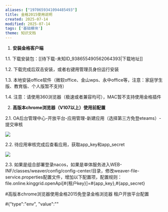 ```yaml
---
aliases: ["1970659341094485493"]
title: 金格2015使用说明
created: 2025-07-14
modified: 2025-07-14
tags: ['基础模块']
theme: 知识文档
---
```


1. **安装金格客户端**

1.1. 下载安装包：[[待下载-未知ID_938655490562064393|下载地址]]

1.2. 下载完成后双击安装，或者右键用管理员身份运行安装

1.3. 本地安装office软件（微软office、金山wps、永中office等，注意：家庭学生版、教育版、个人版暂不支持）

1.4. 注意：请使用360浏览器（极速或者兼容均可），MAC暂不支持使用金格插件

2. **高版本chrome浏览器（V107以上）使用前配置**

2.1. OA后台管理中心-开放平台-应用管理-新建应用（选择第三方免登eteams）-提交审核

![](https://myhelpdoc.oss-cn-heyuan.aliyuncs.com/mdimages/fccff23c3fc129a2b5fd05e6c5b2228e.jpg)

2.2. 待应用审核完成后查看应用，获取app\_key和app\_secret

![](https://myhelpdoc.oss-cn-heyuan.aliyuncs.com/mdimages/6a50a5d479204e713826ff72de422404.jpg)

2.3. 如果是组合部署登录nacos，如果是单体服务进入WEB-INF/classes/weaver/config/config-center/目录，修改weaver-file-service.properties配置文件，增加以下配置项，配置规则：file.online.kinggrid.openApi[#{租户key}]=#{app\_key},#{app\_secret}

#高版本chrome浏览器使用金格2015免登录金格浏览器 租户开放平台配置

#{"type":"env", "value":""

